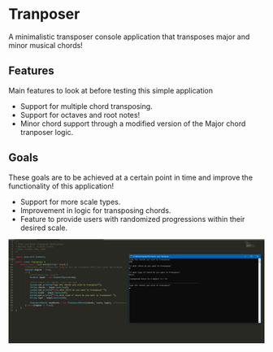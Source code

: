 # Tranposer

A minimalistic transposer console application that transposes major and minor musical chords!

## Features
Main features to look at before testing this simple application

 - Support for multiple chord transposing.
 - Support for octaves and root notes!
 - Minor chord support through a modified version of the Major chord tranposer logic.
 
## Goals
These goals are to be achieved at a certain point in time and improve the functionality of this application!

 - Support for more scale types.
 - Improvement in logic for transposing chords.
 - Feature to provide users with randomized progressions within their desired scale.

![](images/img_transposer.png)
